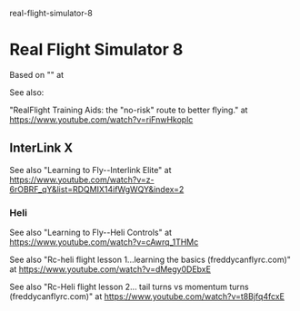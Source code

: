 real-flight-simulator-8
# Real Flight Simulator 8

Based on "" at

See also:

"RealFlight Training Aids: the "no-risk" route to better flying." at https://www.youtube.com/watch?v=riFnwHkoplc

## InterLink X

See also "Learning to Fly--Interlink Elite" at https://www.youtube.com/watch?v=z-6rOBRF_qY&list=RDQMIX14ifWgWQY&index=2


### Heli

See also "Learning to Fly--Heli Controls" at https://www.youtube.com/watch?v=cAwrq_1THMc

See also "Rc-heli flight lesson 1...learning the basics (freddycanflyrc.com)" at https://www.youtube.com/watch?v=dMegy0DEbxE

See also "Rc-Heli flight lesson 2... tail turns vs momentum turns (freddycanflyrc.com)" at https://www.youtube.com/watch?v=t8Bjfq4fcxE

